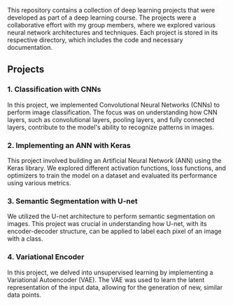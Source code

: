 This repository contains a collection of deep learning projects that were developed as part of a deep learning course. The projects were a collaborative effort with my group members, where we explored various neural network architectures and techniques. Each project is stored in its respective directory, which includes the code and necessary documentation.

## Projects

### 1. Classification with CNNs
In this project, we implemented Convolutional Neural Networks (CNNs) to perform image classification. The focus was on understanding how CNN layers, such as convolutional layers, pooling layers, and fully connected layers, contribute to the model's ability to recognize patterns in images.

### 2. Implementing an ANN with Keras
This project involved building an Artificial Neural Network (ANN) using the Keras library. We explored different activation functions, loss functions, and optimizers to train the model on a dataset and evaluated its performance using various metrics.

### 3. Semantic Segmentation with U-net
We utilized the U-net architecture to perform semantic segmentation on images. This project was crucial in understanding how U-net, with its encoder-decoder structure, can be applied to label each pixel of an image with a class.

### 4. Variational Encoder
In this project, we delved into unsupervised learning by implementing a Variational Autoencoder (VAE). The VAE was used to learn the latent representation of the input data, allowing for the generation of new, similar data points.